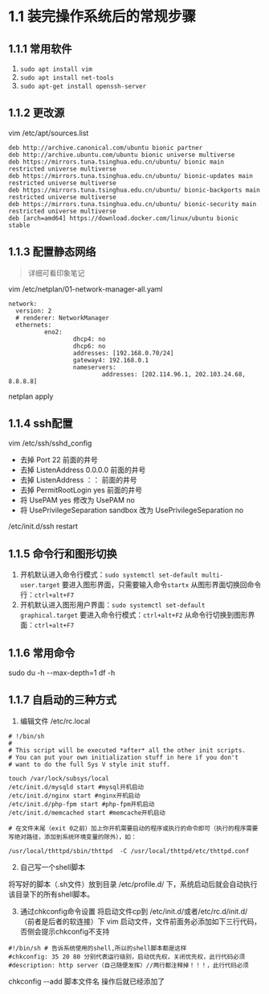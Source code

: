 # 1.1 装完操作系统后的常规步骤

## 1.1.1 常用软件
1. `sudo apt install vim`
2. `sudo apt install net-tools`
3. `sudo apt-get install openssh-server`


## 1.1.2 更改源
vim /etc/apt/sources.list
```shell
deb http://archive.canonical.com/ubuntu bionic partner
deb http://archive.ubuntu.com/ubuntu bionic universe multiverse
deb https://mirrors.tuna.tsinghua.edu.cn/ubuntu/ bionic main restricted universe multiverse
deb https://mirrors.tuna.tsinghua.edu.cn/ubuntu/ bionic-updates main restricted universe multiverse
deb https://mirrors.tuna.tsinghua.edu.cn/ubuntu/ bionic-backports main restricted universe multiverse
deb https://mirrors.tuna.tsinghua.edu.cn/ubuntu/ bionic-security main restricted universe multiverse
deb [arch=amd64] https://download.docker.com/linux/ubuntu bionic stable
```


## 1.1.3 配置静态网络
> 详细可看印象笔记

vim /etc/netplan/01-network-manager-all.yaml
```shell
network:
  version: 2
  # renderer: NetworkManager
  ethernets:
          eno2:
                  dhcp4: no
                  dhcp6: no
                  addresses: [192.168.0.70/24]
                  gateway4: 192.168.0.1
                  nameservers:
                          addresses: [202.114.96.1, 202.103.24.68, 8.8.8.8]
```
netplan apply


## 1.1.4 ssh配置
vim /etc/ssh/sshd_config  
- 去掉 Port 22 前面的井号
- 去掉 ListenAddress 0.0.0.0 前面的井号
- 去掉 ListenAddress ：： 前面的井号
- 去掉 PermitRootLogin yes 前面的井号
- 将 UsePAM yes 修改为 UsePAM no
- 将 UsePrivilegeSeparation sandbox 改为 UsePrivilegeSeparation no

/etc/init.d/ssh restart


## 1.1.5 命令行和图形切换
1. 开机默认进入命令行模式：`sudo systemctl set-default multi-user.target`
要进入图形界面，只需要输入命令`startx`
从图形界面切换回命令行：`ctrl+alt+F7`
2. 开机默认进入图形用户界面：`sudo systemctl set-default graphical.target`
要进入命令行模式：`ctrl+alt+F2`
从命令行切换到图形界面：`ctrl+alt+F7`


## 1.1.6 常用命令
 sudo du -h --max-depth=1
 df -h

## 1.1.7 自启动的三种方式
1. 编辑文件 /etc/rc.local

``` shell
# !/bin/sh
#
# This script will be executed *after* all the other init scripts.
# You can put your own initialization stuff in here if you don't
# want to do the full Sys V style init stuff.

touch /var/lock/subsys/local
/etc/init.d/mysqld start #mysql开机启动
/etc/init.d/nginx start #nginx开机启动
/etc/init.d/php-fpm start #php-fpm开机启动
/etc/init.d/memcached start #memcache开机启动

# 在文件末尾（exit 0之前）加上你开机需要启动的程序或执行的命令即可（执行的程序需要写绝对路径，添加到系统环境变量的除外），如：

/usr/local/thttpd/sbin/thttpd  -C /usr/local/thttpd/etc/thttpd.conf
```


2. 自己写一个shell脚本

  将写好的脚本（.sh文件）放到目录 /etc/profile.d/ 下，系统启动后就会自动执行该目录下的所有shell脚本。

3. 通过chkconfig命令设置
  将启动文件cp到 /etc/init.d/或者/etc/rc.d/init.d/（前者是后者的软连接）下
  vim 启动文件，文件前面务必添加如下三行代码，否侧会提示chkconfig不支持
  
  ```shell
  #!/bin/sh # 告诉系统使用的shell,所以的shell脚本都是这样
  #chkconfig: 35 20 80 分别代表运行级别，启动优先权，关闭优先权，此行代码必须
  #description: http server（自己随便发挥）//两行都注释掉！！！，此行代码必须
  ```
  chkconfig --add 脚本文件名 操作后就已经添加了

